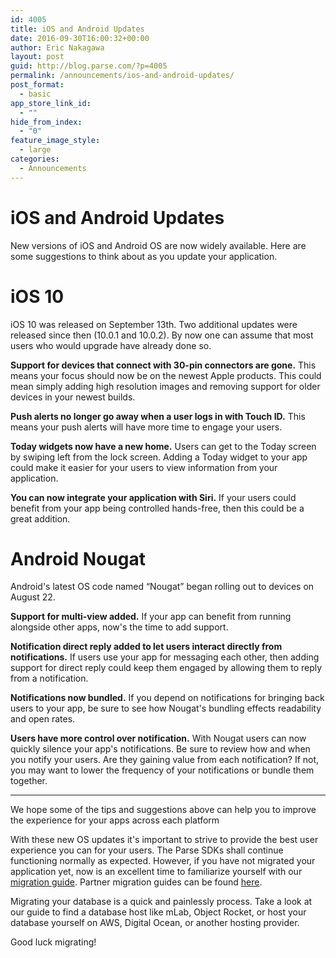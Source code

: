 ```yaml
---
id: 4005
title: iOS and Android Updates
date: 2016-09-30T16:00:32+00:00
author: Eric Nakagawa
layout: post
guid: http://blog.parse.com/?p=4005
permalink: /announcements/ios-and-android-updates/
post_format:
  - basic
app_store_link_id:
  - ""
hide_from_index:
  - "0"
feature_image_style:
  - large
categories:
  - Announcements
---
```

# iOS and Android Updates

New versions of iOS and Android OS are now widely available. Here are some suggestions to think about as you update your application.

# iOS 10

iOS 10 was released on September 13th. Two additional updates were released since then (10.0.1 and 10.0.2). By now one can assume that most users who would upgrade have already done so.

**Support for devices that connect with 30-pin connectors are gone.** This means your focus should now be on the newest Apple products. This could mean simply adding high resolution images and removing support for older devices in your newest builds.

**Push alerts no longer go away when a user logs in with Touch ID.** This means your push alerts will have more time to engage your users.

**Today widgets now have a new home.** Users can get to the Today screen by swiping left from the lock screen. Adding a Today widget to your app could make it easier for your users to view information from your application.

**You can now integrate your application with Siri.** If your users could benefit from your app being controlled hands-free, then this could be a great addition.

# Android Nougat

Android's latest OS code named “Nougat” began rolling out to devices on August 22.

**Support for multi-view added.** If your app can benefit from running alongside other apps, now's the time to add support.

**Notification direct reply added to let users interact directly from notifications.** If users use your app for messaging each other, then adding support for direct reply could keep them engaged by allowing them to reply from a notification.

**Notifications now bundled.** If you depend on notifications for bringing back users to your app, be sure to see how Nougat's bundling effects readability and open rates.

**Users have more control over notification.** With Nougat users can now quickly silence your app's notifications. Be sure to review how and when you notify your users. Are they gaining value from each notification? If not, you may want to lower the frequency of your notifications or bundle them together.

* * *

We hope some of the tips and suggestions above can help you to improve the experience for your apps across each platform

With these new OS updates it's important to strive to provide the best user experience you can for your users. The Parse SDKs shall continue functioning normally as expected. However, if you have not migrated your application yet, now is an excellent time to familiarize yourself with our [migration guide](https://www.parse.com/migration). Partner migration guides can be found [here](http://blog.parse.com/guides-discounts-and-events/).

Migrating your database is a quick and painlessly process. Take a look at our guide to find a database host like mLab, Object Rocket, or host your database yourself on AWS, Digital Ocean, or another hosting provider.

Good luck migrating!